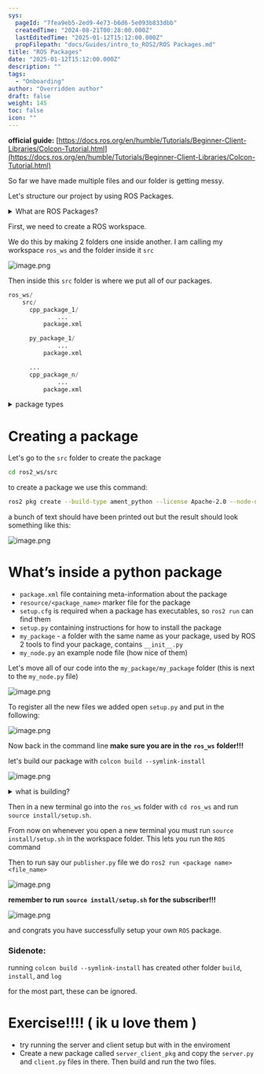 ```yaml
---
sys:
  pageId: "7fea9eb5-2ed9-4e73-b6d6-5e093b833dbb"
  createdTime: "2024-08-21T00:28:00.000Z"
  lastEditedTime: "2025-01-12T15:12:00.000Z"
  propFilepath: "docs/Guides/intro_to_ROS2/ROS Packages.md"
title: "ROS Packages"
date: "2025-01-12T15:12:00.000Z"
description: ""
tags:
  - "Onboarding"
author: "Overridden author"
draft: false
weight: 145
toc: false
icon: ""
---
```


**official guide:** [https://docs.ros.org/en/humble/Tutorials/Beginner-Client-Libraries/Colcon-Tutorial.html](https://docs.ros.org/en/humble/Tutorials/Beginner-Client-Libraries/Colcon-Tutorial.html)

So far we have made multiple files and our folder is getting messy.

Let's structure our project by using ROS Packages.

<details>

<summary>What are ROS Packages?</summary>

ROS Packages are, as the name implies, packages of code that are highly sharable between ROS developers.

They consist of a folder, `package.xml` file, and source code

```python
      cpp_package_1/
		      ... imagine much code files here ..
          package.xml
```

</details>

First, we need to create a ROS workspace.

We do this by making 2 folders one inside another. I am calling my workspace `ros_ws` and the folder inside it `src`

![image.png](https://prod-files-secure.s3.us-west-2.amazonaws.com/d518164a-d88e-44d1-a4ee-3adb3bd8bce0/70706947-fd18-4537-a67b-e12946812d31/image.png?X-Amz-Algorithm=AWS4-HMAC-SHA256&X-Amz-Content-Sha256=UNSIGNED-PAYLOAD&X-Amz-Credential=ASIAZI2LB466RRHPH5OF%2F20250406%2Fus-west-2%2Fs3%2Faws4_request&X-Amz-Date=20250406T200826Z&X-Amz-Expires=3600&X-Amz-Security-Token=IQoJb3JpZ2luX2VjENP%2F%2F%2F%2F%2F%2F%2F%2F%2F%2FwEaCXVzLXdlc3QtMiJHMEUCIQDZWbWQlmv4p3Ru7UMs3XGRBJDkkqXk5qzA03PTyJsBhgIgdhrl6lDrViL1qUOCBakmKkIAmhVIf8w4WGUdcshV0nEq%2FwMITBAAGgw2Mzc0MjMxODM4MDUiDN%2FBGBNBrEq5GtzSsCrcA66sNTslGQmjN7z3%2FWjyN%2Fhh9S%2FZw8qEFX0BKr806S%2BOssEm%2F4ayZqVgomOnYiXZz2maEmR7BjRGdEFzffdDz%2B%2FtRT0JaaAwX3vmsJvzh%2F2sKPv6U%2FsE8rUMuRKSJeVHtqjYJ3ROisM%2FgkkyzPMTtvlIsJ6fY3oEtKXG2MC72bn19AARNVqC9VhL8g2Q0LxuGsEidcyvunrI8nK%2FnG8YO3S5ezh09S%2FWSFwKkcAZIB6NrEavxf8vwwb0F3dcAJuBzlvWsYH7UkXVIdbijlUjFhKcB4ikOYW%2FBvasOY9n0NEcYK3C9h%2BI6cXzK1ARHmgHwGqC23nuSu9WLpYaT584KK8GmCX5m5r7%2BOHGmM%2B0kiQN%2F%2BiCCf2F9i16l33sNq%2BemS%2FRjVsZYcdI%2FSSDbF8z7mBm485TiHdgbvs05RDZezr3sutYqkPiwwyh0kCNSmTCDbcaIQfWLyBWw%2FBHN45Ee3%2BZTfWW6FpmqkMc%2FsIrN3Kn6mlQsJSZfeGByJUfUIEDPBGqnonsbfgtUEc%2FZxXmyGMOT1TWb5AjbUpgfGRkIFmHEpJgjSDIqJ9wHnRL3JxvQRqIY1VM5R3i1n9JycDEeQ7v6aozqYWl0n2K9zvDuSXxe6Fk8%2BbzZyipS1hOMMuey78GOqUBN%2B6XEICR9rs2oYBCvPJ0i4baAFRZ1iNdqdwKTQtECkDVZ91M9MSjq73oziN9T4CgRi6%2BH1c1k064FC4BalsIotS2hZsQCu3a%2BTafqaHr%2B%2B2YQu3ZwWzP9DangpJbPtfuw3TwDABvHIxE4BFkRkP73fKDohUhllNpIfw3y%2Bftdtb3NGVvw0cVCIQldlz6LVoDAgcQbL9U6nmUe9RsxnGQckgWGk13&X-Amz-Signature=a58dc246dd53bab4262aefd7c141a69a0d81d0e4a3e0ad56667a3db44b08937c&X-Amz-SignedHeaders=host&x-id=GetObject)

Then inside this `src` folder is where we put all of our packages.

```python
ros_ws/
    src/
      cpp_package_1/
		      ...
          package.xml

      py_package_1/
		      ...
          package.xml

      ...
      cpp_package_n/
		      ...
          package.xml

```

<details>

<summary>package types</summary>

packages can be either `C++` or python.

the intern file structure is different for each but for this guide we will stick to creating python packages

</details>

# Creating a package

Let's go to the `src` folder to create the package

```bash
cd ros2_ws/src
```

to create a package we use this command:

```bash
ros2 pkg create --build-type ament_python --license Apache-2.0 --node-name my_node my_package
```

a bunch of text should have been printed out but the result should look something like this:

![image.png](https://prod-files-secure.s3.us-west-2.amazonaws.com/d518164a-d88e-44d1-a4ee-3adb3bd8bce0/e6cf1e3f-8512-4a3e-b131-079f800bf3e8/image.png?X-Amz-Algorithm=AWS4-HMAC-SHA256&X-Amz-Content-Sha256=UNSIGNED-PAYLOAD&X-Amz-Credential=ASIAZI2LB466RRHPH5OF%2F20250406%2Fus-west-2%2Fs3%2Faws4_request&X-Amz-Date=20250406T200826Z&X-Amz-Expires=3600&X-Amz-Security-Token=IQoJb3JpZ2luX2VjENP%2F%2F%2F%2F%2F%2F%2F%2F%2F%2FwEaCXVzLXdlc3QtMiJHMEUCIQDZWbWQlmv4p3Ru7UMs3XGRBJDkkqXk5qzA03PTyJsBhgIgdhrl6lDrViL1qUOCBakmKkIAmhVIf8w4WGUdcshV0nEq%2FwMITBAAGgw2Mzc0MjMxODM4MDUiDN%2FBGBNBrEq5GtzSsCrcA66sNTslGQmjN7z3%2FWjyN%2Fhh9S%2FZw8qEFX0BKr806S%2BOssEm%2F4ayZqVgomOnYiXZz2maEmR7BjRGdEFzffdDz%2B%2FtRT0JaaAwX3vmsJvzh%2F2sKPv6U%2FsE8rUMuRKSJeVHtqjYJ3ROisM%2FgkkyzPMTtvlIsJ6fY3oEtKXG2MC72bn19AARNVqC9VhL8g2Q0LxuGsEidcyvunrI8nK%2FnG8YO3S5ezh09S%2FWSFwKkcAZIB6NrEavxf8vwwb0F3dcAJuBzlvWsYH7UkXVIdbijlUjFhKcB4ikOYW%2FBvasOY9n0NEcYK3C9h%2BI6cXzK1ARHmgHwGqC23nuSu9WLpYaT584KK8GmCX5m5r7%2BOHGmM%2B0kiQN%2F%2BiCCf2F9i16l33sNq%2BemS%2FRjVsZYcdI%2FSSDbF8z7mBm485TiHdgbvs05RDZezr3sutYqkPiwwyh0kCNSmTCDbcaIQfWLyBWw%2FBHN45Ee3%2BZTfWW6FpmqkMc%2FsIrN3Kn6mlQsJSZfeGByJUfUIEDPBGqnonsbfgtUEc%2FZxXmyGMOT1TWb5AjbUpgfGRkIFmHEpJgjSDIqJ9wHnRL3JxvQRqIY1VM5R3i1n9JycDEeQ7v6aozqYWl0n2K9zvDuSXxe6Fk8%2BbzZyipS1hOMMuey78GOqUBN%2B6XEICR9rs2oYBCvPJ0i4baAFRZ1iNdqdwKTQtECkDVZ91M9MSjq73oziN9T4CgRi6%2BH1c1k064FC4BalsIotS2hZsQCu3a%2BTafqaHr%2B%2B2YQu3ZwWzP9DangpJbPtfuw3TwDABvHIxE4BFkRkP73fKDohUhllNpIfw3y%2Bftdtb3NGVvw0cVCIQldlz6LVoDAgcQbL9U6nmUe9RsxnGQckgWGk13&X-Amz-Signature=b4f57e7921fe5cb0bfe686ed749db3226e1454c9112be6eabc8f221fa19e1d96&X-Amz-SignedHeaders=host&x-id=GetObject)

# What’s inside a python package

- `package.xml` file containing meta-information about the package
- `resource/<package_name>` marker file for the package
- `setup.cfg` is required when a package has executables, so `ros2 run` can find them
- `setup.py` containing instructions for how to install the package
- `my_package` - a folder with the same name as your package, used by ROS 2 tools to find your package, contains `__init__.py`
- `my_node.py` an example node file (how nice of them)

Let's move all of our code into the `my_package/my_package` folder (this is next to the `my_node.py` file)

![image.png](https://prod-files-secure.s3.us-west-2.amazonaws.com/d518164a-d88e-44d1-a4ee-3adb3bd8bce0/9ce58f11-0da9-4d3e-b86d-506a9685d378/image.png?X-Amz-Algorithm=AWS4-HMAC-SHA256&X-Amz-Content-Sha256=UNSIGNED-PAYLOAD&X-Amz-Credential=ASIAZI2LB466RRHPH5OF%2F20250406%2Fus-west-2%2Fs3%2Faws4_request&X-Amz-Date=20250406T200826Z&X-Amz-Expires=3600&X-Amz-Security-Token=IQoJb3JpZ2luX2VjENP%2F%2F%2F%2F%2F%2F%2F%2F%2F%2FwEaCXVzLXdlc3QtMiJHMEUCIQDZWbWQlmv4p3Ru7UMs3XGRBJDkkqXk5qzA03PTyJsBhgIgdhrl6lDrViL1qUOCBakmKkIAmhVIf8w4WGUdcshV0nEq%2FwMITBAAGgw2Mzc0MjMxODM4MDUiDN%2FBGBNBrEq5GtzSsCrcA66sNTslGQmjN7z3%2FWjyN%2Fhh9S%2FZw8qEFX0BKr806S%2BOssEm%2F4ayZqVgomOnYiXZz2maEmR7BjRGdEFzffdDz%2B%2FtRT0JaaAwX3vmsJvzh%2F2sKPv6U%2FsE8rUMuRKSJeVHtqjYJ3ROisM%2FgkkyzPMTtvlIsJ6fY3oEtKXG2MC72bn19AARNVqC9VhL8g2Q0LxuGsEidcyvunrI8nK%2FnG8YO3S5ezh09S%2FWSFwKkcAZIB6NrEavxf8vwwb0F3dcAJuBzlvWsYH7UkXVIdbijlUjFhKcB4ikOYW%2FBvasOY9n0NEcYK3C9h%2BI6cXzK1ARHmgHwGqC23nuSu9WLpYaT584KK8GmCX5m5r7%2BOHGmM%2B0kiQN%2F%2BiCCf2F9i16l33sNq%2BemS%2FRjVsZYcdI%2FSSDbF8z7mBm485TiHdgbvs05RDZezr3sutYqkPiwwyh0kCNSmTCDbcaIQfWLyBWw%2FBHN45Ee3%2BZTfWW6FpmqkMc%2FsIrN3Kn6mlQsJSZfeGByJUfUIEDPBGqnonsbfgtUEc%2FZxXmyGMOT1TWb5AjbUpgfGRkIFmHEpJgjSDIqJ9wHnRL3JxvQRqIY1VM5R3i1n9JycDEeQ7v6aozqYWl0n2K9zvDuSXxe6Fk8%2BbzZyipS1hOMMuey78GOqUBN%2B6XEICR9rs2oYBCvPJ0i4baAFRZ1iNdqdwKTQtECkDVZ91M9MSjq73oziN9T4CgRi6%2BH1c1k064FC4BalsIotS2hZsQCu3a%2BTafqaHr%2B%2B2YQu3ZwWzP9DangpJbPtfuw3TwDABvHIxE4BFkRkP73fKDohUhllNpIfw3y%2Bftdtb3NGVvw0cVCIQldlz6LVoDAgcQbL9U6nmUe9RsxnGQckgWGk13&X-Amz-Signature=ab89dfbbc8c17de52afd973f06436cf1de519eb16e283450b43b9d07ecc973ed&X-Amz-SignedHeaders=host&x-id=GetObject)

To register all the new files we added open `setup.py` and put in the following:

![image.png](https://prod-files-secure.s3.us-west-2.amazonaws.com/d518164a-d88e-44d1-a4ee-3adb3bd8bce0/1cd7c262-4cae-4496-9d75-c178537d24a2/image.png?X-Amz-Algorithm=AWS4-HMAC-SHA256&X-Amz-Content-Sha256=UNSIGNED-PAYLOAD&X-Amz-Credential=ASIAZI2LB466RRHPH5OF%2F20250406%2Fus-west-2%2Fs3%2Faws4_request&X-Amz-Date=20250406T200826Z&X-Amz-Expires=3600&X-Amz-Security-Token=IQoJb3JpZ2luX2VjENP%2F%2F%2F%2F%2F%2F%2F%2F%2F%2FwEaCXVzLXdlc3QtMiJHMEUCIQDZWbWQlmv4p3Ru7UMs3XGRBJDkkqXk5qzA03PTyJsBhgIgdhrl6lDrViL1qUOCBakmKkIAmhVIf8w4WGUdcshV0nEq%2FwMITBAAGgw2Mzc0MjMxODM4MDUiDN%2FBGBNBrEq5GtzSsCrcA66sNTslGQmjN7z3%2FWjyN%2Fhh9S%2FZw8qEFX0BKr806S%2BOssEm%2F4ayZqVgomOnYiXZz2maEmR7BjRGdEFzffdDz%2B%2FtRT0JaaAwX3vmsJvzh%2F2sKPv6U%2FsE8rUMuRKSJeVHtqjYJ3ROisM%2FgkkyzPMTtvlIsJ6fY3oEtKXG2MC72bn19AARNVqC9VhL8g2Q0LxuGsEidcyvunrI8nK%2FnG8YO3S5ezh09S%2FWSFwKkcAZIB6NrEavxf8vwwb0F3dcAJuBzlvWsYH7UkXVIdbijlUjFhKcB4ikOYW%2FBvasOY9n0NEcYK3C9h%2BI6cXzK1ARHmgHwGqC23nuSu9WLpYaT584KK8GmCX5m5r7%2BOHGmM%2B0kiQN%2F%2BiCCf2F9i16l33sNq%2BemS%2FRjVsZYcdI%2FSSDbF8z7mBm485TiHdgbvs05RDZezr3sutYqkPiwwyh0kCNSmTCDbcaIQfWLyBWw%2FBHN45Ee3%2BZTfWW6FpmqkMc%2FsIrN3Kn6mlQsJSZfeGByJUfUIEDPBGqnonsbfgtUEc%2FZxXmyGMOT1TWb5AjbUpgfGRkIFmHEpJgjSDIqJ9wHnRL3JxvQRqIY1VM5R3i1n9JycDEeQ7v6aozqYWl0n2K9zvDuSXxe6Fk8%2BbzZyipS1hOMMuey78GOqUBN%2B6XEICR9rs2oYBCvPJ0i4baAFRZ1iNdqdwKTQtECkDVZ91M9MSjq73oziN9T4CgRi6%2BH1c1k064FC4BalsIotS2hZsQCu3a%2BTafqaHr%2B%2B2YQu3ZwWzP9DangpJbPtfuw3TwDABvHIxE4BFkRkP73fKDohUhllNpIfw3y%2Bftdtb3NGVvw0cVCIQldlz6LVoDAgcQbL9U6nmUe9RsxnGQckgWGk13&X-Amz-Signature=031634b450d07ed84923dc49e5009d2efbed8b46b7020b297186e74446aefca3&X-Amz-SignedHeaders=host&x-id=GetObject)

Now back in the command line **make sure you are in the** **`ros_ws`** **folder!!!**

let's build our package with `colcon build --symlink-install`

![image.png](https://prod-files-secure.s3.us-west-2.amazonaws.com/d518164a-d88e-44d1-a4ee-3adb3bd8bce0/2f2a0d27-b173-48fd-b189-5f5c0ce65619/image.png?X-Amz-Algorithm=AWS4-HMAC-SHA256&X-Amz-Content-Sha256=UNSIGNED-PAYLOAD&X-Amz-Credential=ASIAZI2LB466RRHPH5OF%2F20250406%2Fus-west-2%2Fs3%2Faws4_request&X-Amz-Date=20250406T200826Z&X-Amz-Expires=3600&X-Amz-Security-Token=IQoJb3JpZ2luX2VjENP%2F%2F%2F%2F%2F%2F%2F%2F%2F%2FwEaCXVzLXdlc3QtMiJHMEUCIQDZWbWQlmv4p3Ru7UMs3XGRBJDkkqXk5qzA03PTyJsBhgIgdhrl6lDrViL1qUOCBakmKkIAmhVIf8w4WGUdcshV0nEq%2FwMITBAAGgw2Mzc0MjMxODM4MDUiDN%2FBGBNBrEq5GtzSsCrcA66sNTslGQmjN7z3%2FWjyN%2Fhh9S%2FZw8qEFX0BKr806S%2BOssEm%2F4ayZqVgomOnYiXZz2maEmR7BjRGdEFzffdDz%2B%2FtRT0JaaAwX3vmsJvzh%2F2sKPv6U%2FsE8rUMuRKSJeVHtqjYJ3ROisM%2FgkkyzPMTtvlIsJ6fY3oEtKXG2MC72bn19AARNVqC9VhL8g2Q0LxuGsEidcyvunrI8nK%2FnG8YO3S5ezh09S%2FWSFwKkcAZIB6NrEavxf8vwwb0F3dcAJuBzlvWsYH7UkXVIdbijlUjFhKcB4ikOYW%2FBvasOY9n0NEcYK3C9h%2BI6cXzK1ARHmgHwGqC23nuSu9WLpYaT584KK8GmCX5m5r7%2BOHGmM%2B0kiQN%2F%2BiCCf2F9i16l33sNq%2BemS%2FRjVsZYcdI%2FSSDbF8z7mBm485TiHdgbvs05RDZezr3sutYqkPiwwyh0kCNSmTCDbcaIQfWLyBWw%2FBHN45Ee3%2BZTfWW6FpmqkMc%2FsIrN3Kn6mlQsJSZfeGByJUfUIEDPBGqnonsbfgtUEc%2FZxXmyGMOT1TWb5AjbUpgfGRkIFmHEpJgjSDIqJ9wHnRL3JxvQRqIY1VM5R3i1n9JycDEeQ7v6aozqYWl0n2K9zvDuSXxe6Fk8%2BbzZyipS1hOMMuey78GOqUBN%2B6XEICR9rs2oYBCvPJ0i4baAFRZ1iNdqdwKTQtECkDVZ91M9MSjq73oziN9T4CgRi6%2BH1c1k064FC4BalsIotS2hZsQCu3a%2BTafqaHr%2B%2B2YQu3ZwWzP9DangpJbPtfuw3TwDABvHIxE4BFkRkP73fKDohUhllNpIfw3y%2Bftdtb3NGVvw0cVCIQldlz6LVoDAgcQbL9U6nmUe9RsxnGQckgWGk13&X-Amz-Signature=a31ef65acabe7f985320634d759980e0f8a1af956cb22745cb42c3628eace2f2&X-Amz-SignedHeaders=host&x-id=GetObject)

<details>

<summary>what is building?</summary>

if you are a CS major at Rose-Hulman you will learn the answer to this in CSSE132

but TLDR; is it combines all the code files into one program that can be run easily 

</details>

Then in a new terminal go into the `ros_ws` folder with `cd ros_ws` and run `source install/setup.sh`. 

From now on whenever you open a new terminal you must run `source install/setup.sh` in the workspace folder. This lets you run the `ROS` command

Then to run say our `publisher.py` file we do `ros2 run <package name> <file_name>`

![image.png](https://prod-files-secure.s3.us-west-2.amazonaws.com/d518164a-d88e-44d1-a4ee-3adb3bd8bce0/4f4b1219-3a44-4632-aa0a-ce3471699f59/image.png?X-Amz-Algorithm=AWS4-HMAC-SHA256&X-Amz-Content-Sha256=UNSIGNED-PAYLOAD&X-Amz-Credential=ASIAZI2LB466RRHPH5OF%2F20250406%2Fus-west-2%2Fs3%2Faws4_request&X-Amz-Date=20250406T200827Z&X-Amz-Expires=3600&X-Amz-Security-Token=IQoJb3JpZ2luX2VjENP%2F%2F%2F%2F%2F%2F%2F%2F%2F%2FwEaCXVzLXdlc3QtMiJHMEUCIQDZWbWQlmv4p3Ru7UMs3XGRBJDkkqXk5qzA03PTyJsBhgIgdhrl6lDrViL1qUOCBakmKkIAmhVIf8w4WGUdcshV0nEq%2FwMITBAAGgw2Mzc0MjMxODM4MDUiDN%2FBGBNBrEq5GtzSsCrcA66sNTslGQmjN7z3%2FWjyN%2Fhh9S%2FZw8qEFX0BKr806S%2BOssEm%2F4ayZqVgomOnYiXZz2maEmR7BjRGdEFzffdDz%2B%2FtRT0JaaAwX3vmsJvzh%2F2sKPv6U%2FsE8rUMuRKSJeVHtqjYJ3ROisM%2FgkkyzPMTtvlIsJ6fY3oEtKXG2MC72bn19AARNVqC9VhL8g2Q0LxuGsEidcyvunrI8nK%2FnG8YO3S5ezh09S%2FWSFwKkcAZIB6NrEavxf8vwwb0F3dcAJuBzlvWsYH7UkXVIdbijlUjFhKcB4ikOYW%2FBvasOY9n0NEcYK3C9h%2BI6cXzK1ARHmgHwGqC23nuSu9WLpYaT584KK8GmCX5m5r7%2BOHGmM%2B0kiQN%2F%2BiCCf2F9i16l33sNq%2BemS%2FRjVsZYcdI%2FSSDbF8z7mBm485TiHdgbvs05RDZezr3sutYqkPiwwyh0kCNSmTCDbcaIQfWLyBWw%2FBHN45Ee3%2BZTfWW6FpmqkMc%2FsIrN3Kn6mlQsJSZfeGByJUfUIEDPBGqnonsbfgtUEc%2FZxXmyGMOT1TWb5AjbUpgfGRkIFmHEpJgjSDIqJ9wHnRL3JxvQRqIY1VM5R3i1n9JycDEeQ7v6aozqYWl0n2K9zvDuSXxe6Fk8%2BbzZyipS1hOMMuey78GOqUBN%2B6XEICR9rs2oYBCvPJ0i4baAFRZ1iNdqdwKTQtECkDVZ91M9MSjq73oziN9T4CgRi6%2BH1c1k064FC4BalsIotS2hZsQCu3a%2BTafqaHr%2B%2B2YQu3ZwWzP9DangpJbPtfuw3TwDABvHIxE4BFkRkP73fKDohUhllNpIfw3y%2Bftdtb3NGVvw0cVCIQldlz6LVoDAgcQbL9U6nmUe9RsxnGQckgWGk13&X-Amz-Signature=213d0d412088eac6d34443a90467ee0201c7bd72bf9da10ac19c320e1c7c0fd5&X-Amz-SignedHeaders=host&x-id=GetObject)

**remember to run** **`source install/setup.sh`** **for the subscriber!!!**

![image.png](https://prod-files-secure.s3.us-west-2.amazonaws.com/d518164a-d88e-44d1-a4ee-3adb3bd8bce0/02121119-dad4-49ec-8356-c956108b4243/image.png?X-Amz-Algorithm=AWS4-HMAC-SHA256&X-Amz-Content-Sha256=UNSIGNED-PAYLOAD&X-Amz-Credential=ASIAZI2LB466RRHPH5OF%2F20250406%2Fus-west-2%2Fs3%2Faws4_request&X-Amz-Date=20250406T200827Z&X-Amz-Expires=3600&X-Amz-Security-Token=IQoJb3JpZ2luX2VjENP%2F%2F%2F%2F%2F%2F%2F%2F%2F%2FwEaCXVzLXdlc3QtMiJHMEUCIQDZWbWQlmv4p3Ru7UMs3XGRBJDkkqXk5qzA03PTyJsBhgIgdhrl6lDrViL1qUOCBakmKkIAmhVIf8w4WGUdcshV0nEq%2FwMITBAAGgw2Mzc0MjMxODM4MDUiDN%2FBGBNBrEq5GtzSsCrcA66sNTslGQmjN7z3%2FWjyN%2Fhh9S%2FZw8qEFX0BKr806S%2BOssEm%2F4ayZqVgomOnYiXZz2maEmR7BjRGdEFzffdDz%2B%2FtRT0JaaAwX3vmsJvzh%2F2sKPv6U%2FsE8rUMuRKSJeVHtqjYJ3ROisM%2FgkkyzPMTtvlIsJ6fY3oEtKXG2MC72bn19AARNVqC9VhL8g2Q0LxuGsEidcyvunrI8nK%2FnG8YO3S5ezh09S%2FWSFwKkcAZIB6NrEavxf8vwwb0F3dcAJuBzlvWsYH7UkXVIdbijlUjFhKcB4ikOYW%2FBvasOY9n0NEcYK3C9h%2BI6cXzK1ARHmgHwGqC23nuSu9WLpYaT584KK8GmCX5m5r7%2BOHGmM%2B0kiQN%2F%2BiCCf2F9i16l33sNq%2BemS%2FRjVsZYcdI%2FSSDbF8z7mBm485TiHdgbvs05RDZezr3sutYqkPiwwyh0kCNSmTCDbcaIQfWLyBWw%2FBHN45Ee3%2BZTfWW6FpmqkMc%2FsIrN3Kn6mlQsJSZfeGByJUfUIEDPBGqnonsbfgtUEc%2FZxXmyGMOT1TWb5AjbUpgfGRkIFmHEpJgjSDIqJ9wHnRL3JxvQRqIY1VM5R3i1n9JycDEeQ7v6aozqYWl0n2K9zvDuSXxe6Fk8%2BbzZyipS1hOMMuey78GOqUBN%2B6XEICR9rs2oYBCvPJ0i4baAFRZ1iNdqdwKTQtECkDVZ91M9MSjq73oziN9T4CgRi6%2BH1c1k064FC4BalsIotS2hZsQCu3a%2BTafqaHr%2B%2B2YQu3ZwWzP9DangpJbPtfuw3TwDABvHIxE4BFkRkP73fKDohUhllNpIfw3y%2Bftdtb3NGVvw0cVCIQldlz6LVoDAgcQbL9U6nmUe9RsxnGQckgWGk13&X-Amz-Signature=d16374c2c15a701cfb6190beeda311284d53afbc240ad64d888d92de02513335&X-Amz-SignedHeaders=host&x-id=GetObject)

and congrats you have successfully setup your own `ROS` package.

### Sidenote:

running `colcon build --symlink-install` has created other folder `build`, `install`, and `log`

for the most part, these can be ignored.

# Exercise!!!! ( ik u love them )

- try running the server and client setup but with in the enviroment
- Create a new package called `server_client_pkg` and copy the `server.py` and `client.py` files in there. Then build and run the two files.
